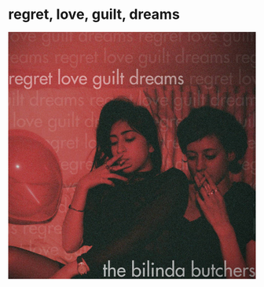 # regret, love, guilt, dreams
[![cover](https://raw.githubusercontent.com/EmoZhang/regret-love-guilt-dreams/master/regret-love-guilt-dreams.jpg)](https://thebilindabutchers.bandcamp.com/album/regret-love-guilt-dreams-ep)
